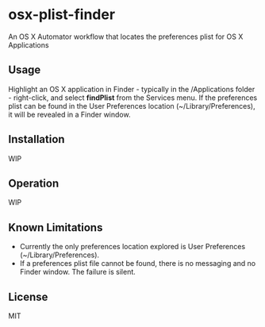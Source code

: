 # osx-plist-finder
An OS X Automator workflow that locates the preferences plist for OS X Applications

## Usage
Highlight an OS X application in Finder - typically in the /Applications folder - right-click, and select __findPlist__ from the Services menu. If the preferences plist can be found in the User Preferences location (~/Library/Preferences), it will be revealed in a Finder window.

## Installation
WIP

## Operation
WIP

## Known Limitations
 * Currently the only preferences location explored is User Preferences (~/Library/Preferences).
 * If a preferences plist file cannot be found, there is no messaging and no Finder window. The failure is silent.

## License
MIT
